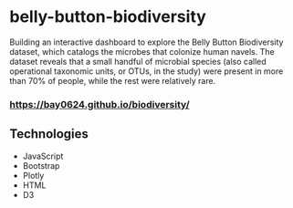 # belly-button-biodiversity
Building an interactive dashboard to explore the Belly Button Biodiversity dataset, which catalogs the microbes that colonize human navels. The dataset reveals that a small handful of microbial species (also called operational taxonomic units, or OTUs, in the study) were present in more than 70% of people, while the rest were relatively rare.

### https://bay0624.github.io/biodiversity/

## Technologies
- JavaScript
- Bootstrap
- Plotly
- HTML
- D3
